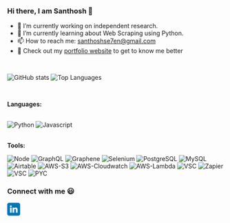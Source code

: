 ### Hi there, I am Santhosh 👋

<!--
**santhoshse7en/santhoshse7en** is a ✨ _special_ ✨ repository because its `README.md` (this file) appears on your GitHub profile.

Here are some ideas to get you started:
-->
- 🔭 I’m currently working on independent research.
- 🌱 I’m currently learning about Web Scraping using Python.
- 📫 How to reach me: [santhoshse7en@gmail.com](mailto:santhoshse7en@gmail.com)
- 📧 Check out my [portfolio website](https://msanthoshkumar.herokuapp.com/) to get to know me better

<br/>

<div align="center">
    <p align="left">
      <img src="https://github-readme-stats.vercel.app/api?username=santhoshse7en&show_icons=true&theme=dark&include_all_commits=true&count_private=true" alt="GitHub stats" width="420"/>&nbsp;<img src="https://github-readme-stats.vercel.app/api/top-langs/?username=santhoshse7en&layout=compact&theme=dark&langs_count=7&hide=processing&card_width=320" alt="Top Languages" height="165">
    </p>
</div>

<br/>

**Languages:**  
<br/>

<div>
<img src="https://cdn.svgporn.com/logos/python.svg" alt="Python" width="40" height="40">
<img src="https://cdn.svgporn.com/logos/javascript.svg" alt="Javascript" width="40" height="40">
</div>
<br/>

**Tools:**
<br/>

<div>
<img src="https://cdn.svgporn.com/logos/nodejs-icon.svg" alt="Node" width="40" height="40">

<img src="https://cdn.svgporn.com/logos/graphql.svg" alt="GraphQL" width="40" height="40">
<img src="https://cdn.svgporn.com/logos/graphene.svg" alt="Graphene" width="40" height="40">

<img src="https://cdn.svgporn.com/logos/selenium.svg" alt="Selenium" width="40" height="40">
  
<img src="https://cdn.svgporn.com/logos/postgresql.svg" alt="PostgreSQL" width="40" height="40">
<img src="https://cdn.svgporn.com/logos/mysql.svg" alt="MySQL" width="40" height="40">
<img src="https://cdn.svgporn.com/logos/airtable.svg" alt="Airtable" width="40" height="40">

<img src="https://cdn.svgporn.com/logos/aws-s3.svg" alt="AWS-S3" width="40" height="40">
<img src="https://cdn.svgporn.com/logos/aws-cloudwatch.svg" alt="AWS-Cloudwatch" width="40" height="40">
<img src="https://cdn.svgporn.com/logos/aws-lambda.svg" alt="AWS-Lambda" width="40" height="40">

<img src="https://automatorwp.com/wp-content/themes/automatorwp-theme/assets/img/integrations/integromat.svg" alt="VSC" width="40" height="40">
<img src="https://cdn.svgporn.com/logos/zapier-icon.svg" alt="Zapier" width="40" height="40">

<img src="https://cdn.svgporn.com/logos/visual-studio-code.svg" alt="VSC" width="40" height="40">
<img src="https://cdn.svgporn.com/logos/pycharm.svg" alt="PYC" width="40" height="40">
  
</div>

### Connect with me :smiley:
<a href="https://www.linkedin.com/in/m-santhosh-kumar/">
  <img align="left" alt="Vedant Jajoo Linkdin" width="30px" src="https://raw.githubusercontent.com/edent/SuperTinyIcons/099dc12b59179d07d534069bc8551718f786d91a/images/svg/linkedin.svg" />
</a>
